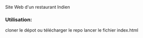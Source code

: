 Site Web d'un restaurant Indien

### Utilisation:
cloner le dépot ou télécharger le repo
lancer le fichier index.html
